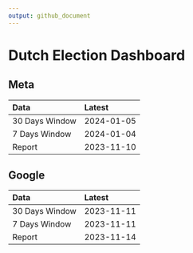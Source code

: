 ```yaml
---
output: github_document
---
```


# Dutch Election Dashboard



## Meta


|Data           |Latest     |
|:--------------|:----------|
|30 Days Window |2024-01-05 |
|7 Days Window  |2024-01-04 |
|Report         |2023-11-10 |

## Google


|Data           |Latest     |
|:--------------|:----------|
|30 Days Window |2023-11-11 |
|7 Days Window  |2023-11-11 |
|Report         |2023-11-14 |
